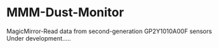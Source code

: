 # MMM-Dust-Monitor
MagicMirror-Read data from second-generation GP2Y1010A00F sensors    
Under development.....
